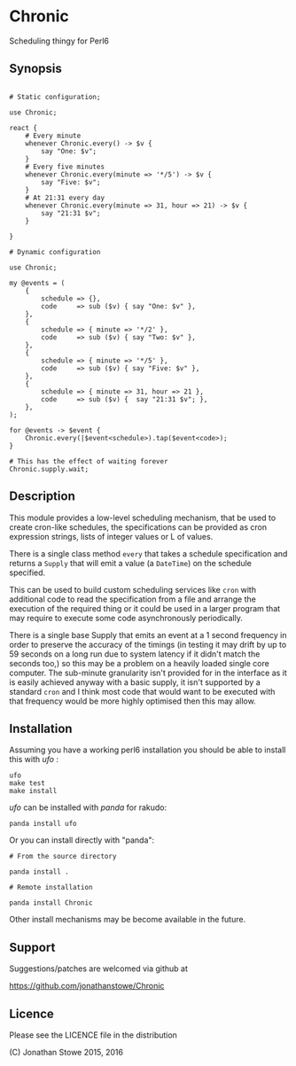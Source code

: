 # Chronic

Scheduling thingy for Perl6

## Synopsis

```

# Static configuration;

use Chronic;

react {
    # Every minute
    whenever Chronic.every() -> $v {
        say "One: $v";
    }
    # Every five minutes
    whenever Chronic.every(minute => '*/5') -> $v {
        say "Five: $v";
    }
    # At 21:31 every day
    whenever Chronic.every(minute => 31, hour => 21) -> $v {
        say "21:31 $v";
    }

}

# Dynamic configuration

use Chronic;

my @events = (
    {
        schedule => {},
        code     => sub ($v) { say "One: $v" },
    },
    {
        schedule => { minute => '*/2' },
        code     => sub ($v) { say "Two: $v" },
    },
    {
        schedule => { minute => '*/5' },
        code     => sub ($v) { say "Five: $v" },
    },
    {
        schedule => { minute => 31, hour => 21 },
        code     => sub ($v) {  say "21:31 $v"; },
    },
);

for @events -> $event {
    Chronic.every(|$event<schedule>).tap($event<code>);
}

# This has the effect of waiting forever
Chronic.supply.wait;

```

## Description

This module provides a low-level scheduling mechanism, that be used to
create cron-like schedules, the specifications can be provided as cron
expression strings, lists of integer values or L<Junctions> of values.

There is a single class method ```every``` that takes a schedule specification
and returns a ```Supply``` that will emit a value (a ```DateTime```) on the
schedule specified.

This can be used to build custom scheduling services like ```cron``` with
additional code to read the specification from a file and arrange the
execution of the required thing or it could be used in a larger program
that may require to execute some code asynchronously periodically.

There is a single base Supply that emits an event at a 1 second frequency
in order to preserve the accuracy of the timings (in testing it may drift
by up to 59 seconds on a long run due to system latency if it didn't 
match the seconds too,) so this may be a problem on a heavily loaded
single core computer. The sub-minute granularity isn't provided for in
the interface as it is easily achieved anyway with a basic supply, it
isn't supported by a standard ```cron``` and I think most code that would
want to be executed with that frequency would be more highly optimised then
this may allow.


## Installation

Assuming you have a working perl6 installation you should be able to
install this with *ufo* :

    ufo
    make test
    make install

*ufo* can be installed with *panda* for rakudo:

    panda install ufo

Or you can install directly with "panda":

    # From the source directory
   
    panda install .

    # Remote installation

    panda install Chronic

Other install mechanisms may be become available in the future.

## Support

Suggestions/patches are welcomed via github at

   https://github.com/jonathanstowe/Chronic

## Licence

Please see the LICENCE file in the distribution

(C) Jonathan Stowe 2015, 2016

